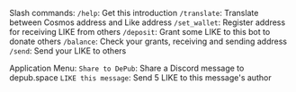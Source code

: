 Slash commands:
`/help`: Get this introduction
`/translate`: Translate between Cosmos address and Like address
`/set_wallet`: Register address for receiving LIKE from others
`/deposit`: Grant some LIKE to this bot to donate others
`/balance`: Check your grants, receiving and sending address
`/send`: Send your LIKE to others

Application Menu:
`Share to DePub`: Share a Discord message to depub.space
`LIKE this message`: Send 5 LIKE to this message's author
